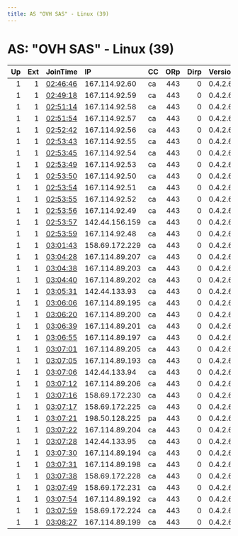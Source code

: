 ```yaml
---
title: AS "OVH SAS" - Linux (39)
---
```


# AS: "OVH SAS" - Linux (39)

|   Up |   Ext | JoinTime                                                                                            | IP             | CC   |   ORp |   Dirp | Version   | Contact               | Nickname   |   eFamMembers |
|-----:|------:|:----------------------------------------------------------------------------------------------------|:---------------|:-----|------:|-------:|:----------|:----------------------|:-----------|--------------:|
|    1 |     1 | [02:46:46](https://metrics.torproject.org/rs.html#details/99B7E983CAE5DFFA6E7BF1223BFDC5F35FDB0CD3) | 167.114.92.60  | ca   |   443 |      0 | 0.4.2.6   | mleachman00@gmail.com | Unnamed    |            39 |
|    1 |     1 | [02:49:18](https://metrics.torproject.org/rs.html#details/9F6F29F70A8E1437C503AC8A7E415EB9225F7340) | 167.114.92.59  | ca   |   443 |      0 | 0.4.2.6   | mleachman00@gmail.com | Unnamed    |            39 |
|    1 |     1 | [02:51:14](https://metrics.torproject.org/rs.html#details/4A12B58D153CEBC5BA1E05DCD9CFFE7C5ECF2D31) | 167.114.92.58  | ca   |   443 |      0 | 0.4.2.6   | mleachman00@gmail.com | Unnamed    |            39 |
|    1 |     1 | [02:51:54](https://metrics.torproject.org/rs.html#details/42C6EA60EF16B3A1F7B42DEFC088705F0FF8096E) | 167.114.92.57  | ca   |   443 |      0 | 0.4.2.6   | mleachman00@gmail.com | Unnamed    |            39 |
|    1 |     1 | [02:52:42](https://metrics.torproject.org/rs.html#details/008661B2709B32E339D0F94619A37CE77E9234D7) | 167.114.92.56  | ca   |   443 |      0 | 0.4.2.6   | mleachman00@gmail.com | Unnamed    |            39 |
|    1 |     1 | [02:53:43](https://metrics.torproject.org/rs.html#details/ABD4790930773E9F2D855A1C3D5D5B4B5DF80A46) | 167.114.92.55  | ca   |   443 |      0 | 0.4.2.6   | mleachman00@gmail.com | Unnamed    |            39 |
|    1 |     1 | [02:53:45](https://metrics.torproject.org/rs.html#details/9FFA1F53E426851C3C5D36BEBBCD835CAED052C7) | 167.114.92.54  | ca   |   443 |      0 | 0.4.2.6   | mleachman00@gmail.com | Unnamed    |            39 |
|    1 |     1 | [02:53:49](https://metrics.torproject.org/rs.html#details/B34DAEB0790491B9DEE7DAA4C2B9AEAED1BB7E04) | 167.114.92.53  | ca   |   443 |      0 | 0.4.2.6   | mleachman00@gmail.com | Unnamed    |            39 |
|    1 |     1 | [02:53:50](https://metrics.torproject.org/rs.html#details/77B9074E8A6B191B09E24929CEBF4089E3321EB4) | 167.114.92.50  | ca   |   443 |      0 | 0.4.2.6   | mleachman00@gmail.com | Unnamed    |            39 |
|    1 |     1 | [02:53:54](https://metrics.torproject.org/rs.html#details/AD17C3738BC4A6F2E921B8EBAE66323D49DF9FD8) | 167.114.92.51  | ca   |   443 |      0 | 0.4.2.6   | mleachman00@gmail.com | Unnamed    |            39 |
|    1 |     1 | [02:53:55](https://metrics.torproject.org/rs.html#details/EC7FF8AB491A98651A4CAAA8AFD4A6B9856339A9) | 167.114.92.52  | ca   |   443 |      0 | 0.4.2.6   | mleachman00@gmail.com | Unnamed    |            39 |
|    1 |     1 | [02:53:56](https://metrics.torproject.org/rs.html#details/C93646CA0217F73452FC1707297EAD4C5731BFA0) | 167.114.92.49  | ca   |   443 |      0 | 0.4.2.6   | mleachman00@gmail.com | Unnamed    |            39 |
|    1 |     1 | [02:53:57](https://metrics.torproject.org/rs.html#details/09A1DA9DAD26A4EC4111CA8C471B9C5766893F86) | 142.44.156.159 | ca   |   443 |      0 | 0.4.2.6   | mleachman00@gmail.com | Unnamed    |            39 |
|    1 |     1 | [02:53:59](https://metrics.torproject.org/rs.html#details/BBC32A8AB917CF01D69E60312B341594D4BF7AB7) | 167.114.92.48  | ca   |   443 |      0 | 0.4.2.6   | mleachman00@gmail.com | Unnamed    |            39 |
|    1 |     1 | [03:01:43](https://metrics.torproject.org/rs.html#details/F2C06082180148346184C61AC009639C0A94E924) | 158.69.172.229 | ca   |   443 |      0 | 0.4.2.6   | mleachman00@gmail.com | Unnamed    |            39 |
|    1 |     1 | [03:04:28](https://metrics.torproject.org/rs.html#details/2E7B03D65174F93F3125DE1062C5A8484DE658C4) | 167.114.89.207 | ca   |   443 |      0 | 0.4.2.6   | mleachman00@gmail.com | Unnamed    |            39 |
|    1 |     1 | [03:04:38](https://metrics.torproject.org/rs.html#details/B2307C44D88049212F381C1896D2B9E6C4093E9B) | 167.114.89.203 | ca   |   443 |      0 | 0.4.2.6   | mleachman00@gmail.com | Unnamed    |            39 |
|    1 |     1 | [03:04:40](https://metrics.torproject.org/rs.html#details/3530C3059A745CB178D0A02CDEA36B7B2A73967E) | 167.114.89.202 | ca   |   443 |      0 | 0.4.2.6   | mleachman00@gmail.com | Unnamed    |            39 |
|    1 |     1 | [03:05:31](https://metrics.torproject.org/rs.html#details/6B9B725772568A3E787E066EEE33808BFF467EBD) | 142.44.133.93  | ca   |   443 |      0 | 0.4.2.6   | mleachman00@gmail.com | Unnamed    |            39 |
|    1 |     1 | [03:06:06](https://metrics.torproject.org/rs.html#details/A37BD19BEE82FF81C6FC61802C4F4FCA67814691) | 167.114.89.195 | ca   |   443 |      0 | 0.4.2.6   | mleachman00@gmail.com | Unnamed    |            39 |
|    1 |     1 | [03:06:20](https://metrics.torproject.org/rs.html#details/4D4931E0B8A83F33DF81127F10C652D8AF43787A) | 167.114.89.200 | ca   |   443 |      0 | 0.4.2.6   | mleachman00@gmail.com | Unnamed    |            39 |
|    1 |     1 | [03:06:39](https://metrics.torproject.org/rs.html#details/27E6AAD7DAD22D6406BE8D4E7CCBA233B28CA98E) | 167.114.89.201 | ca   |   443 |      0 | 0.4.2.6   | mleachman00@gmail.com | Unnamed    |            39 |
|    1 |     1 | [03:06:55](https://metrics.torproject.org/rs.html#details/B0AE61F6A4347F228A4012DDE6A77933F7B5F9E2) | 167.114.89.197 | ca   |   443 |      0 | 0.4.2.6   | mleachman00@gmail.com | Unnamed    |            39 |
|    1 |     1 | [03:07:01](https://metrics.torproject.org/rs.html#details/208E965E695D64A4653BAC2119DECCA4B317EA3D) | 167.114.89.205 | ca   |   443 |      0 | 0.4.2.6   | mleachman00@gmail.com | Unnamed    |            39 |
|    1 |     1 | [03:07:05](https://metrics.torproject.org/rs.html#details/6F37AB91B49E2EEC046636713A24F6A1FEAA12BE) | 167.114.89.193 | ca   |   443 |      0 | 0.4.2.6   | mleachman00@gmail.com | Unnamed    |            39 |
|    1 |     1 | [03:07:06](https://metrics.torproject.org/rs.html#details/DE764FB4EABBDE8EBC1936C0362E06EB922EB3BA) | 142.44.133.94  | ca   |   443 |      0 | 0.4.2.6   | mleachman00@gmail.com | Unnamed    |            39 |
|    1 |     1 | [03:07:12](https://metrics.torproject.org/rs.html#details/C4632763DBD03CD15F11465C5A473C54BFF0EC6B) | 167.114.89.206 | ca   |   443 |      0 | 0.4.2.6   | mleachman00@gmail.com | Unnamed    |            39 |
|    1 |     1 | [03:07:16](https://metrics.torproject.org/rs.html#details/A4A30EADEFBA4921AB246954E051F45EF85B459D) | 158.69.172.230 | ca   |   443 |      0 | 0.4.2.6   | mleachman00@gmail.com | Unnamed    |            39 |
|    1 |     1 | [03:07:17](https://metrics.torproject.org/rs.html#details/5B23885B98440FAE58CCAA85BC28FDDBCAE578E3) | 158.69.172.225 | ca   |   443 |      0 | 0.4.2.6   | mleachman00@gmail.com | Unnamed    |            39 |
|    1 |     1 | [03:07:21](https://metrics.torproject.org/rs.html#details/10005CB9846CDCF7F1F22CF79862D5D659720478) | 198.50.128.225 | pa   |   443 |      0 | 0.4.2.6   | mleachman00@gmail.com | Unnamed    |            39 |
|    1 |     1 | [03:07:22](https://metrics.torproject.org/rs.html#details/325C6A0295474D5063EB34F37C9F31C5397680A7) | 167.114.89.204 | ca   |   443 |      0 | 0.4.2.6   | mleachman00@gmail.com | Unnamed    |            39 |
|    1 |     1 | [03:07:28](https://metrics.torproject.org/rs.html#details/9BF3DCEAAA2DAB918A6E3CD4B43DCF510C7751E6) | 142.44.133.95  | ca   |   443 |      0 | 0.4.2.6   | mleachman00@gmail.com | Unnamed    |            39 |
|    1 |     1 | [03:07:30](https://metrics.torproject.org/rs.html#details/722A4238FFD547B99B99BD4B969786E82291F964) | 167.114.89.194 | ca   |   443 |      0 | 0.4.2.6   | mleachman00@gmail.com | Unnamed    |            39 |
|    1 |     1 | [03:07:31](https://metrics.torproject.org/rs.html#details/52AC8C82ED69FD857DC297E3BCD8DA70142E640B) | 167.114.89.198 | ca   |   443 |      0 | 0.4.2.6   | mleachman00@gmail.com | Unnamed    |            39 |
|    1 |     1 | [03:07:38](https://metrics.torproject.org/rs.html#details/99BC1CE5563369AB7F150A9D2A851F9EE1E8BC20) | 158.69.172.228 | ca   |   443 |      0 | 0.4.2.6   | mleachman00@gmail.com | Unnamed    |            39 |
|    1 |     1 | [03:07:49](https://metrics.torproject.org/rs.html#details/4BDD8DEC40605002077697BFA21444721E59D83E) | 158.69.172.231 | ca   |   443 |      0 | 0.4.2.6   | mleachman00@gmail.com | Unnamed    |            39 |
|    1 |     1 | [03:07:54](https://metrics.torproject.org/rs.html#details/80979EC936E48F1BE22975F32F12E06A8816E4CA) | 167.114.89.192 | ca   |   443 |      0 | 0.4.2.6   | mleachman00@gmail.com | Unnamed    |            39 |
|    1 |     1 | [03:07:59](https://metrics.torproject.org/rs.html#details/F56328B6B198F563F656602865137373CF7295BA) | 158.69.172.224 | ca   |   443 |      0 | 0.4.2.6   | mleachman00@gmail.com | Unnamed    |            39 |
|    1 |     1 | [03:08:27](https://metrics.torproject.org/rs.html#details/CD3959E9ED3A679EEE2883FAE540A0EA5E3FA651) | 167.114.89.199 | ca   |   443 |      0 | 0.4.2.6   | mleachman00@gmail.com | Unnamed    |            39 |
